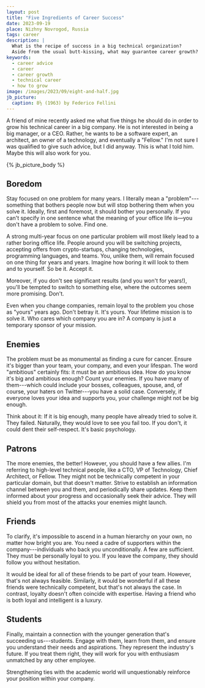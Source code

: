```yaml
---
layout: post
title: "Five Ingredients of Career Success"
date: 2023-09-19
place: Nizhny Novrogod, Russia
tags: career
description: |
  What is the recipe of success in a big technical organization?
  Aside from the usual butt-kissing, what may guarantee career growth?
keywords:
  - career advice
  - career
  - career growth
  - technical career
  - how to grow
image: /images/2023/09/eight-and-half.jpg
jb_picture:
  caption: 8½ (1963) by Federico Fellini
---
```


A friend of mine recently asked me what five things he should do in order to
grow his technical career in a big company. He is not interested in being a big
manager, or a CEO. Rather, he wants to be a software expert, an architect, an
owner of a technology, and eventually a "Fellow." I'm not sure I was qualified
to give such advice, but I did anyway. This is what I told him. Maybe this will
also work for you.

<!--more-->

{% jb_picture_body %}

## Boredom

Stay focused on one problem for many years. I literally mean
a "problem"---something that bothers people now but will stop bothering them
when you solve it. Ideally, first and foremost, it should bother you
personally. If you can't specify in one sentence what the meaning of your
office life is—you don't have a problem to solve. Find one.

A strong multi-year focus on one particular problem will most likely lead to a
rather boring office life. People around you will be switching projects,
accepting offers from crypto-startups, changing technologies, programming
languages, and teams. You, unlike them, will remain focused on one thing for
years and years. Imagine how boring it will look to them and to yourself. So be
it. Accept it.

Moreover, if you don't see significant results (and you won't for years!),
you'll be tempted to switch to something else, where the outcomes seem more
promising. Don't.

Even when you change companies, remain loyal to the problem you chose as "yours"
years ago. Don't betray it. It's yours. Your lifetime mission is to solve it.
Who cares which company you are in? A company is just a temporary sponsor of
your mission.

## Enemies 

The problem must be as monumental as finding a cure for cancer. Ensure it's
bigger than your team, your company, and even your lifespan. The
word "ambitious" certainly fits: it must be an ambitious idea. How do you know
it's big and ambitious enough? Count your enemies. If you have many of
them---which could include your bosses, colleagues, spouse, and, of course,
your haters on Twitter---you have a solid case. Conversely, if everyone loves
your idea and supports you, your challenge might not be big enough.

Think about it: If it is big enough, many people have already tried to solve it.
They failed. Naturally, they would love to see you fail too. If you don't, it
could dent their self-respect. It's basic psychology.

## Patrons

The more enemies, the better! However, you should have a few allies. I'm
referring to high-level technical people, like a CTO, VP of Technology, Chief
Architect, or Fellow. They might not be technically competent in your
particular domain, but that doesn't matter. Strive to establish an information
channel between you and them, and periodically share updates. Keep them
informed about your progress and occasionally seek their advice. They will
shield you from most of the attacks your enemies might launch.

## Friends

To clarify, it's impossible to ascend in a human hierarchy on your own, no
matter how bright you are. You need a cadre of supporters within the
company---individuals who back you unconditionally. A few are sufficient. They
must be personally loyal to you. If you leave the company, they should follow
you without hesitation.

It would be ideal for all of these friends to be part of your team. However,
that's not always feasible. Similarly, it would be wonderful if all these
friends were technically competent, but that's not always the case. In
contrast, loyalty doesn't often coincide with expertise. Having a friend who is
both loyal and intelligent is a luxury.

## Students

Finally, maintain a connection with the younger generation that's succeeding
us---students. Engage with them, learn from them, and ensure you understand
their needs and aspirations. They represent the industry's future. If you treat
them right, they will work for you with enthusiasm unmatched by any other
employee.

Strengthening ties with the academic world will unquestionably reinforce your
position within your company.


